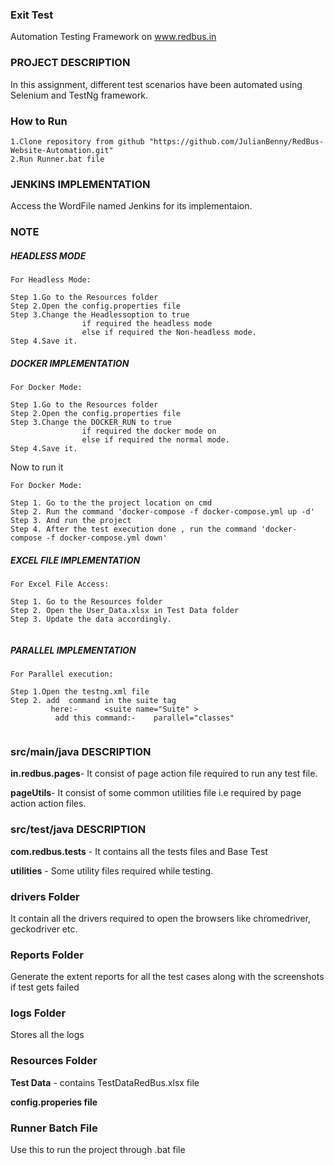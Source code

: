 ### Exit Test 
Automation Testing Framework on www.redbus.in

### PROJECT DESCRIPTION
In this assignment, different test scenarios have been automated using Selenium and TestNg framework.


### How to Run

```
1.Clone repository from github "https://github.com/JulianBenny/RedBus-Website-Automation.git"
2.Run Runner.bat file 
```


### JENKINS IMPLEMENTATION

Access the WordFile named Jenkins for its implementaion.

### NOTE

##### HEADLESS MODE 


```
For Headless Mode:

Step 1.Go to the Resources folder
Step 2.Open the config.properties file
Step 3.Change the Headlessoption to true
				if required the headless mode
				else if required the Non-headless mode.
Step 4.Save it.

```


##### DOCKER IMPLEMENTATION


```
For Docker Mode:

Step 1.Go to the Resources folder
Step 2.Open the config.properties file
Step 3.Change the DOCKER_RUN to true
				if required the docker mode on
				else if required the normal mode.
Step 4.Save it.
```

Now to run it

```
For Docker Mode:

Step 1. Go to the the project location on cmd
Step 2. Run the command 'docker-compose -f docker-compose.yml up -d'
Step 3. And run the project 
Step 4. After the test execution done , run the command 'docker-compose -f docker-compose.yml down'
```
##### EXCEL FILE IMPLEMENTATION

```
For Excel File Access:

Step 1. Go to the Resources folder
Step 2. Open the User_Data.xlsx in Test Data folder
Step 3. Update the data accordingly.


```

##### PARALLEL IMPLEMENTATION

```
For Parallel execution:

Step 1.Open the testng.xml file 
Step 2. add  command in the suite tag
         here:-      <suite name="Suite" >
	      add this command:- 	parallel="classes"


```


### src/main/java DESCRIPTION


**in.redbus.pages**- It consist of page action file required to run any test file.

**pageUtils**- It consist of some common utilities file i.e required by page action action files.


### src/test/java DESCRIPTION

**com.redbus.tests** - It contains all the tests files and Base Test

**utilities** - Some utility files required while testing.


### drivers Folder

It contain all the drivers required to open the browsers like chromedriver, geckodriver etc.

### Reports Folder

Generate the extent reports for all the test cases along with the screenshots if test gets failed

### logs Folder

Stores all the logs

### Resources Folder

**Test Data** - contains TestDataRedBus.xlsx file 

**config.properies file**


### Runner Batch File

Use this to run the project through .bat file